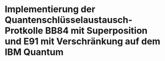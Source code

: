 # Implementierung der Quantenschlüsselaustausch-Protkolle BB84 mit Superposition und E91 mit Verschränkung auf dem IBM Quantum
